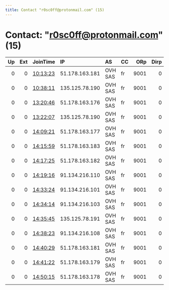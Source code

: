 ```yaml
---
title: Contact "r0sc0ff@protonmail.com" (15)
---
```


# Contact: "r0sc0ff@protonmail.com" (15)

|   Up |   Ext | JoinTime                                                                                              | IP             | AS      | CC   |   ORp |   Dirp | OS    | Version   | Nickname      |   eFamMembers |
|-----:|------:|:------------------------------------------------------------------------------------------------------|:---------------|:--------|:-----|------:|-------:|:------|:----------|:--------------|--------------:|
|    0 |     0 | [10:13:23](https://nusenu.github.io/OrNetStats/w/relay/FFBCAEE4CA7D9423E701F3880BE7F1F6F8EC60F6.html) | 51.178.163.181 | OVH SAS | fr   |  9001 |      0 | Linux | 0.4.6.10  | onion13asur   |             1 |
|    0 |     0 | [10:38:11](https://nusenu.github.io/OrNetStats/w/relay/911D9F2E2BE3B15C4C0D6523C5A4AD6CE11C60F9.html) | 135.125.78.190 | OVH SAS | fr   |  9001 |      0 | Linux | 0.4.6.10  | onion06asur   |             1 |
|    0 |     0 | [13:20:46](https://nusenu.github.io/OrNetStats/w/relay/8D4C47E36A0E955E885B4CAD30FCC2CB81409BB5.html) | 51.178.163.176 | OVH SAS | fr   |  9001 |      0 | Linux | 0.4.6.10  | onionricoasur |             1 |
|    0 |     0 | [13:22:07](https://nusenu.github.io/OrNetStats/w/relay/49E1C96F4A924014ACF4DEB019D88FC00AF9B505.html) | 135.125.78.190 | OVH SAS | fr   |  9001 |      0 | Linux | 0.4.6.10  | onion06asur   |             1 |
|    0 |     0 | [14:09:21](https://nusenu.github.io/OrNetStats/w/relay/20676D20990A768DD06B28C42C09B55C9C75724F.html) | 51.178.163.177 | OVH SAS | fr   |  9001 |      0 | Linux | 0.4.6.10  | onion09asur   |             1 |
|    0 |     0 | [14:15:59](https://nusenu.github.io/OrNetStats/w/relay/7E5C4EDA3A66A0A5DA0DCDA92B77EDE91FD7ADF6.html) | 51.178.163.183 | OVH SAS | fr   |  9001 |      0 | Linux | 0.4.6.10  | onion15asur   |             1 |
|    0 |     0 | [14:17:25](https://nusenu.github.io/OrNetStats/w/relay/619B7901F1377442D74ACD6499152CC1B62A009D.html) | 51.178.163.182 | OVH SAS | fr   |  9001 |      0 | Linux | 0.4.6.10  | onion14asur   |             1 |
|    0 |     0 | [14:19:16](https://nusenu.github.io/OrNetStats/w/relay/E87228237DD5339AB0D22B36E132EF1305894F5D.html) | 91.134.216.110 | OVH SAS | fr   |  9001 |      0 | Linux | 0.4.6.10  | onion05asur   |             1 |
|    0 |     0 | [14:33:24](https://nusenu.github.io/OrNetStats/w/relay/D9971F947B5359EB2BB2E34EB827B675212D370D.html) | 91.134.216.101 | OVH SAS | fr   |  9001 |      0 | Linux | 0.4.6.10  | onion02asur   |             1 |
|    0 |     0 | [14:34:14](https://nusenu.github.io/OrNetStats/w/relay/E8C5D73376FDA826BD0BD0E82C64F2C3F4AD3FCF.html) | 91.134.216.103 | OVH SAS | fr   |  9001 |      0 | Linux | 0.4.6.10  | onion03asur   |             1 |
|    0 |     0 | [14:35:45](https://nusenu.github.io/OrNetStats/w/relay/0ADAEFD6F80B044227EE0BEE83EFDA3FBDFE4DFF.html) | 135.125.78.191 | OVH SAS | fr   |  9001 |      0 | Linux | 0.4.6.10  | onion07asur   |             1 |
|    0 |     0 | [14:38:23](https://nusenu.github.io/OrNetStats/w/relay/60ED9D64301CF2FC7158F48FF55507DC98ED309B.html) | 91.134.216.108 | OVH SAS | fr   |  9001 |      0 | Linux | 0.4.6.10  | onionXXasur   |             1 |
|    0 |     0 | [14:40:29](https://nusenu.github.io/OrNetStats/w/relay/7691624018F938D1DEC32B3A00A1A781D5569F1D.html) | 51.178.163.181 | OVH SAS | fr   |  9001 |      0 | Linux | 0.4.6.10  | onion13asur   |             1 |
|    0 |     0 | [14:41:22](https://nusenu.github.io/OrNetStats/w/relay/B1F28700D95851D4E6030F7BA335AD3CBBB18271.html) | 51.178.163.179 | OVH SAS | fr   |  9001 |      0 | Linux | 0.4.6.10  | onion11asur   |             1 |
|    0 |     0 | [14:50:15](https://nusenu.github.io/OrNetStats/w/relay/31B45DD6B67D0C5E1A8C380F98BB2EE7FABFFA36.html) | 51.178.163.178 | OVH SAS | fr   |  9001 |      0 | Linux | 0.4.6.10  | onion10asur   |             1 |
